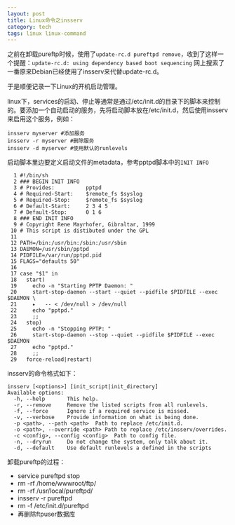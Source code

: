 ```yaml
---
layout: post
title: Linux命令之insserv
category: tech
tags: linux linux-command
---
```


之前在卸载pureftp时候，使用了`update-rc.d pureftpd remove`，收到了这样一个提醒：`update-rc.d: using dependency based boot sequencing`
网上搜索了一番原来Debian已经使用了insserv来代替update-rc.d。

于是顺便记录一下Linux的开机启动管理。

linux下，services的启动、停止等通常是通过/etc/init.d的目录下的脚本来控制的。要添加一个自动启动的服务，先将启动脚本放在/etc/init.d，然后使用insserv来启用这个服务，例如：

	insserv myserver #添加服务  
	insserv -r myserver #删除服务  
	insserv -d myserver #使用默认的runlevels  



启动脚本里边要定义启动文件的metadata，参考pptpd脚本中的`INIT INFO`

	  1 #!/bin/sh
	  2 ### BEGIN INIT INFO
	  3 # Provides:          pptpd
	  4 # Required-Start:    $remote_fs $syslog
	  5 # Required-Stop:     $remote_fs $syslog
	  6 # Default-Start:     2 3 4 5
	  7 # Default-Stop:      0 1 6
	  8 ### END INIT INFO
	  9 # Copyright Rene Mayrhofer, Gibraltar, 1999
	 10 # This script is distibuted under the GPL
	 11
	 12 PATH=/bin:/usr/bin:/sbin:/usr/sbin
	 13 DAEMON=/usr/sbin/pptpd
	 14 PIDFILE=/var/run/pptpd.pid
	 15 FLAGS="defaults 50"
	 16
	 17 case "$1" in
	 18   start)
	 19     echo -n "Starting PPTP Daemon: "
	 20     start-stop-daemon --start --quiet --pidfile $PIDFILE --exec $DAEMON \
	 21     ▸   -- < /dev/null > /dev/null
	 22     echo "pptpd."
	 23     ;;
	 24   stop)
	 25     echo -n "Stopping PPTP: "
	 26     start-stop-daemon --stop --quiet --pidfile $PIDFILE --exec $DAEMON
	 27     echo "pptpd."
	 28     ;;
	 29   force-reload|restart)

insserv的命令格式如下：

	insserv [<options>] [init_script|init_directory]
	Available options:
	  -h, --help       This help.
	  -r, --remove     Remove the listed scripts from all runlevels.
	  -f, --force      Ignore if a required service is missed.
	  -v, --verbose    Provide information on what is being done.
	  -p <path>, --path <path>  Path to replace /etc/init.d.
	  -o <path>, --override <path> Path to replace /etc/insserv/overrides.
	  -c <config>, --config <config>  Path to config file.
	  -n, --dryrun     Do not change the system, only talk about it.
	  -d, --default    Use default runlevels a defined in the scripts
	  

卸载pureftp的过程：

* service pureftpd stop
* rm -rf /home/wwwroot/ftp/
* rm -rf /usr/local/pureftpd/
* insserv -r pureftpd
* rm -f /etc/init.d/pureftpd
* 再删除ftpuser数据库
